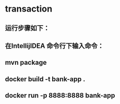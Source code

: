 # transaction
## 运行步骤如下：
## 在IntellijIDEA 命令行下输入命令：
## mvn package
## docker build -t bank-app .
## docker run -p 8888:8888 bank-app
